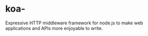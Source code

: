 # koa-
Expressive HTTP middleware framework for node.js to make web applications and APIs more enjoyable to write.
